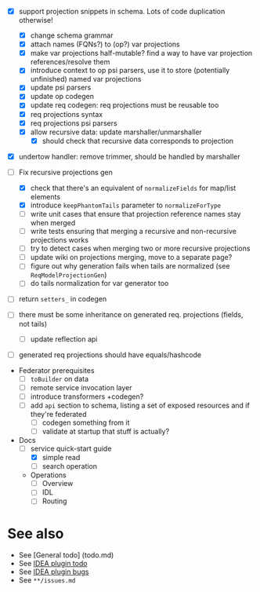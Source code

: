 - [x] support projection snippets in schema. Lots of code duplication otherwise!
  - [x] change schema grammar
  - [x] attach names (FQNs?) to (op?) var projections
  - [x] make var projections half-mutable? find a way to have var projection references/resolve them
  - [x] introduce context to op psi parsers, use it to store (potentially unfinished) named var projections
  - [x] update psi parsers
  - [x] update op codegen
  - [x] update req codegen: req projections must be reusable too
  - [x] req projections syntax
  - [x] req projections psi parsers
  - [x] allow recursive data: update marshaller/unmarshaller
    - [x] should check that recursive data corresponds to projection

- [x] undertow handler: remove trimmer, should be handled by marshaller

- [ ] Fix recursive projections gen
  - [x] check that there's an equivalent of `normalizeFields` for map/list elements
  - [x] introduce `keepPhantomTails` parameter to `normalizeForType`
  - [ ] write unit cases that ensure that projection reference names stay when merged
  - [ ] write tests ensuring that merging a recursive and non-recursive projections works
  - [ ] try to detect cases when merging two or more recursive projections
  - [ ] update wiki on projections merging, move to a separate page?
  - [ ] figure out why generation fails when tails are normalized (see `ReqModelProjectionGen`)
  - [ ] do tails normalization for var generator too
  
- [ ] return `setters_` in codegen
- [ ] there must be some inheritance on generated req. projections (fields, not tails)
  - [ ] update reflection api
- [ ] generated req projections should have equals/hashcode

- Federator prerequisites
  - [ ] `toBuilder` on data
  - [ ] remote service invocation layer
  - [ ] introduce transformers +codegen?
  - [ ] add `api` section to schema, listing a set of exposed resources and if they're federated
    - [ ] codegen something from it
    - [ ] validate at startup that stuff is actually?

- Docs
  - [ ] service quick-start guide
    - [x] simple read
    - [ ] search operation
  - Operations
    - [ ] Overview
    - [ ] IDL
    - [ ] Routing

# See also
- See [General todo] (todo.md)
- See [IDEA plugin todo](idea-plugin/todo.md)
- See [IDEA plugin bugs](idea-plugin/bugs.md)
- See `**/issues.md`
